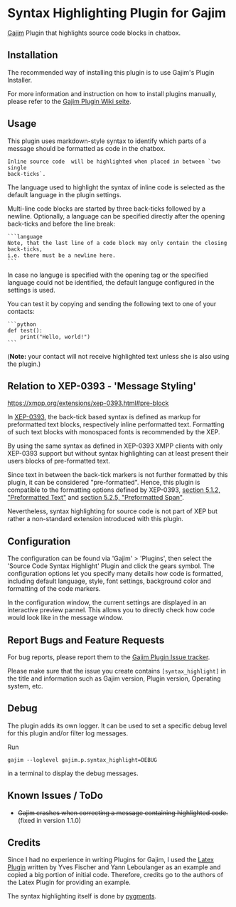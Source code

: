 # Syntax Highlighting Plugin for Gajim

[Gajim](https://gajim.org) Plugin that highlights source code blocks in chatbox.

## Installation

The recommended way of installing this plugin is to use
Gajim's Plugin Installer.

For more information and instruction on how to install plugins manually, please
refer to the [Gajim Plugin Wiki seite](https://dev.gajim.org/gajim/gajim-plugins/wikis/home#how-to-install-plugins).


## Usage

This plugin uses markdown-style syntax to identify which parts of a message
should be formatted as code in the chatbox.

```
Inline source code  will be highlighted when placed in between `two single
back-ticks`.
```

The language used to highlight the syntax of inline code is selected as the
default language in the plugin settings.


Multi-line code blocks are started by three back-ticks followed by a newline.
Optionally, a language can be specified directly after the opening back-ticks and
before the line break:
````
```language
Note, that the last line of a code block may only contain the closing back-ticks,
i.e. there must be a newline here.
```
````

In case no languge is specified with the opening tag or the specified language
could not be identified, the default languge configured in the settings is
used.

You can test it by copying and sending the following text to one of your
contacts:
````
```python
def test():
    print("Hello, world!")
```
````
(**Note:** your contact will not receive highlighted text unless she is also
using the plugin.)


## Relation to XEP-0393 - 'Message Styling'


https://xmpp.org/extensions/xep-0393.html#pre-block

In [XEP-0393](https://xmpp.org/extensions/xep-0393.html),
the back-tick based syntax is defined as markup for preformatted
text blocks, respectively inline performatted text.
Formatting of such text blocks with monospaced fonts is recommended by the XEP.

By using the same syntax as defined in XEP-0393 XMPP clients with only XEP-0393
support but without syntax highlighting can at least present their users blocks
of pre-formatted text.

Since text in between the back-tick markers is not further formatted by this
plugin, it can be considered "pre-formatted".
Hence, this plugin is compatible to the formatting options defined by XEP-0393,
[section 5.1.2, "Preformatted Text"](https://xmpp.org/extensions/xep-0393.html#pre-block)
and [section 5.2.5, "Preformatted Span"](https://xmpp.org/extensions/xep-0393.html#mono).

Nevertheless, syntax highlighting for source code is not part of XEP but
rather a non-standard extension introduced with this plugin.


## Configuration

The configuration can be found via 'Gajim' > 'Plugins', then select the
'Source Code Syntax Highlight' Plugin and click the gears symbol.
The configuration options let you specify many details how code is formatted,
including default language, style, font settings, background color and formatting
of the code markers.

In the configuration window, the current settings are displayed in an
interactive preview pannel. This allows you to directly check how code would
look like in the message
window.

## Report Bugs and Feature Requests

For bug reports, please report them to the [Gajim Plugin Issue tracker](https://dev.gajim.org/gajim/gajim-plugins/issues/new?issue[FlorianMuenchbach]=&issue[description]=Gajim%20Version%3A%20%0APlugin%20Version%3A%0AOperating%20System%3A&issue[title]=[syntax_highlight]).

Please make sure that the issue you create contains `[syntax_highlight]` in the
title and information such as Gajim version, Plugin version, Operating system,
etc.

## Debug

The plugin adds its own logger. It can be used to set a specific debug level
for this plugin and/or filter log messages.

Run
```
gajim --loglevel gajim.p.syntax_highlight=DEBUG
```
in a terminal to display the debug messages.


## Known Issues / ToDo

 * ~~Gajim crashes when correcting a message containing highlighted code.~~
   (fixed in version 1.1.0)


## Credits

Since I had no experience in writing Plugins for Gajim, I used the
[Latex Plugin](https://trac-plugins.gajim.org/wiki/LatexPlugin)
written by Yves Fischer and Yann Leboulanger as an example and copied a big
portion of initial code. Therefore, credits go to the authors of the Latex
Plugin for providing an example.

The syntax highlighting itself is done by [pygments](http://pygments.org/).
